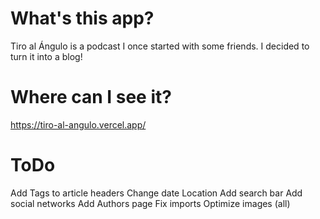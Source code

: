 # What's this app?
Tiro al Ángulo is a podcast I once started with some friends. I decided to turn it into a blog!

# Where can I see it?
https://tiro-al-angulo.vercel.app/ 

# ToDo
Add Tags to article headers
Change date Location
Add search bar
Add social networks
Add Authors page
Fix imports
Optimize images (all)